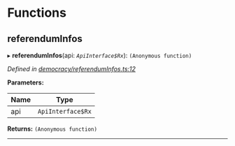 

# Functions

<a id="referenduminfos"></a>

##  referendumInfos

▸ **referendumInfos**(api: *`ApiInterface$Rx`*): `(Anonymous function)`

*Defined in [democracy/referendumInfos.ts:12](https://github.com/polkadot-js/api/blob/4735253/packages/api-derive/src/democracy/referendumInfos.ts#L12)*

**Parameters:**

| Name | Type |
| ------ | ------ |
| api | `ApiInterface$Rx` |

**Returns:** `(Anonymous function)`

___

